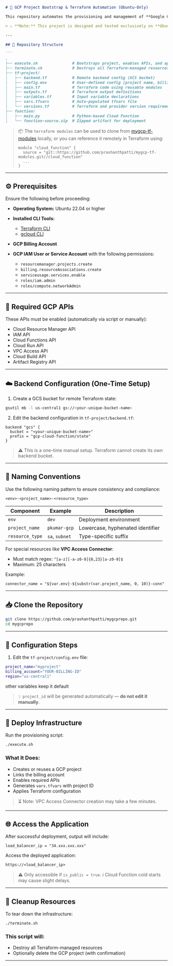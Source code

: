 ````markdown
# 🚀 GCP Project Bootstrap & Terraform Automation (Ubuntu-Only)

This repository automates the provisioning and management of **Google Cloud Projects** and key infrastructure components — including **Cloud Functions**, **Load Balancers**, **Service Accounts**, and **IAM Policies** — using **Terraform** and **Bash scripting**.

> ⚠️ **Note:** This project is designed and tested exclusively on **Ubuntu-based environments**. Other operating systems (e.g., Windows/macOS) are not supported.

---

## 📁 Repository Structure

```
.
├── execute.sh               # Bootstraps project, enables APIs, and applies Terraform
├── terminate.sh             # Destroys all Terraform-managed resources
├── tf-project/
│   ├── backend.tf           # Remote backend config (GCS bucket)
│   ├── config.env           # User-defined config (project name, billing info, region)
│   ├── main.tf              # Terraform code using reusable modules
│   ├── outputs.tf           # Terraform output definitions
│   ├── variables.tf         # Input variable declarations
│   ├── vars.tfvars          # Auto-populated tfvars file
│   └── versions.tf          # Terraform and provider version requirements
├── function/
│   ├── main.py              # Python-based Cloud Function
│   └── function-source.zip  # Zipped artifact for deployment
````
> 📦 The `terraform modules` can be used to clone from [mygcp-tf-modules](https://github.com/prashanthpatti/mygcp-tf-modules) locally, or you can reference it remotely in Terraform using:
>
> ```hcl
> module "cloud_function" {
>   source = "git::https://github.com/prashanthpatti/mygcp-tf-modules.git//cloud_function"
>   ...
> }
> ```
---

## ⚙️ Prerequisites

Ensure the following before proceeding:

* **Operating System:** Ubuntu 22.04 or higher
* **Installed CLI Tools:**

  * [Terraform CLI](https://developer.hashicorp.com/terraform/downloads)
  * [gcloud CLI](https://cloud.google.com/sdk/docs/install)
* **GCP Billing Account**
* **GCP IAM User or Service Account** with the following permissions:

  * `resourcemanager.projects.create`
  * `billing.resourceAssociations.create`
  * `serviceusage.services.enable`
  * `roles/iam.admin`
  * `roles/compute.networkAdmin`

---

## 🔧 Required GCP APIs

These APIs must be enabled (automatically via script or manually):

* Cloud Resource Manager API
* IAM API
* Cloud Functions API
* Cloud Run API
* VPC Access API
* Cloud Build API
* Artifact Registry API

---

## ☁️ Backend Configuration (One-Time Setup)

1. Create a GCS bucket for remote Terraform state:

```bash
gsutil mb -l us-central1 gs://<your-unique-bucket-name>
```

2. Edit the backend configuration in `tf-project/backend.tf`:

```hcl
backend "gcs" {
  bucket = "<your-unique-bucket-name>"
  prefix = "gcp-cloud-function/state"
}
```

> ⚠️ This is a one-time manual setup. Terraform cannot create its own backend bucket.

---

## 🧾 Naming Conventions

Use the following naming pattern to ensure consistency and compliance:

```
<env>-<project_name>-<resource_type>
```

| Component       | Example        | Description                      |
| --------------- | -------------- | -------------------------------- |
| `env`           | `dev`          | Deployment environment           |
| `project_name`  | `pkumar-gcp`   | Lowercase, hyphenated identifier |
| `resource_type` | `sa`, `subnet` | Type-specific suffix             |

For special resources like **VPC Access Connector**:

* Must match regex: `^[a-z][-a-z0-9]{0,23}[a-z0-9]$`
* Maximum: 25 characters

Example:

```hcl
connector_name = "${var.env}-${substr(var.project_name, 0, 10)}-conn"
```

---

## 📥 Clone the Repository

```bash
git clone https://github.com/prashanthpatti/mygcprepo.git
cd mygcprepo
```

---

## 🔧 Configuration Steps

1. Edit the `tf-project/config.env` file:

```bash
project_name="myproject"
billing_account="YOUR-BILLING-ID"
region="us-central1"
```
other variables keep it default

> 💡 `project_id` will be generated automatically — **do not edit it manually**.

---

## 🚀 Deploy Infrastructure

Run the provisioning script:

```bash
./execute.sh
```

### What It Does:

* Creates or reuses a GCP project
* Links the billing account
* Enables required APIs
* Generates `vars.tfvars` with project ID
* Applies Terraform configuration

> ⏳ Note: VPC Access Connector creation may take a few minutes.

---

## 🌐 Access the Application

After successful deployment, output will include:

```hcl
load_balancer_ip = "34.xxx.xxx.xxx"
```

Access the deployed application:

```text
https://<load_balancer_ip>
```

> ⚠️ Only accessible if `is_public = true`.
> ℹ️ Cloud Function cold starts may cause slight delays.

---

## 🧹 Cleanup Resources

To tear down the infrastructure:

```bash
./terminate.sh
```

### This script will:

* Destroy all Terraform-managed resources
* Optionally delete the GCP project (with confirmation)

---
